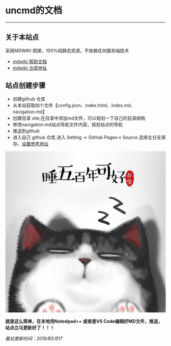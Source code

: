 # uncmd的文档

------------------------------------------------------------------------------------------------

## 关于本站点
 采用MDWIKI 搭建，100%纯静态资源，不依赖任何服务端技术

- [mdwiki 帮助文档](https://dynalon.github.io/mdwiki/#!tutorials/github.md)
- [mdwiki 仓库地址](https://github.com/Dynalon/mdwiki/)

## 站点创建步骤
 - 创建github 仓库
 - 从本站获取四个文件【config.json、index.html、index.md、navigation.md】
 - 创建目录 site,在目录中添加md文件，可以规划一下自己的目录结构
 - 修改navigation.md站点导航文件内容，规划站点的导航
 - 推送到github
 - 进入自己 github 仓库,进入 Setting -> GitHub Pages-> Source 选择主分支保存。[设置参考地址](https://pages.github.com/)

 [![](blog/img/face.jpg)]("face")

**就是这么简单，在本地用Notedpad++ 或者是VS Code编辑好MD文件，推送，站点立马更新好了！！！**

  *最后更新时间：2019年5月17*
